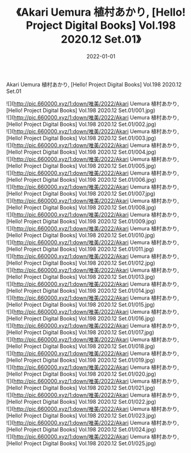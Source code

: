 ﻿---
layout: post
title:  《Akari Uemura 植村あかり, [Hello! Project Digital Books] Vol.198 2020.12 Set.01》
date:   2022-01-01
img: http://pic.660000.xyz/1:down/唯美/2022/Akari Uemura 植村あかり, [Hello! Project Digital Books] Vol.198 2020.12 Set.01/000.jpg
categories: [美女, 清纯, 唯美]
---

Akari Uemura 植村あかり, [Hello! Project Digital Books] Vol.198 2020.12 Set.01

  ![](http://pic.660000.xyz/1:down/唯美/2022/Akari Uemura 植村あかり, [Hello! Project Digital Books] Vol.198 2020.12 Set.01/001.jpg) <br> ![](http://pic.660000.xyz/1:down/唯美/2022/Akari Uemura 植村あかり, [Hello! Project Digital Books] Vol.198 2020.12 Set.01/002.jpg) <br> ![](http://pic.660000.xyz/1:down/唯美/2022/Akari Uemura 植村あかり, [Hello! Project Digital Books] Vol.198 2020.12 Set.01/003.jpg) <br> ![](http://pic.660000.xyz/1:down/唯美/2022/Akari Uemura 植村あかり, [Hello! Project Digital Books] Vol.198 2020.12 Set.01/004.jpg) <br> ![](http://pic.660000.xyz/1:down/唯美/2022/Akari Uemura 植村あかり, [Hello! Project Digital Books] Vol.198 2020.12 Set.01/005.jpg) <br> ![](http://pic.660000.xyz/1:down/唯美/2022/Akari Uemura 植村あかり, [Hello! Project Digital Books] Vol.198 2020.12 Set.01/006.jpg) <br> ![](http://pic.660000.xyz/1:down/唯美/2022/Akari Uemura 植村あかり, [Hello! Project Digital Books] Vol.198 2020.12 Set.01/007.jpg) <br> ![](http://pic.660000.xyz/1:down/唯美/2022/Akari Uemura 植村あかり, [Hello! Project Digital Books] Vol.198 2020.12 Set.01/008.jpg) <br> ![](http://pic.660000.xyz/1:down/唯美/2022/Akari Uemura 植村あかり, [Hello! Project Digital Books] Vol.198 2020.12 Set.01/009.jpg) <br> ![](http://pic.660000.xyz/1:down/唯美/2022/Akari Uemura 植村あかり, [Hello! Project Digital Books] Vol.198 2020.12 Set.01/010.jpg) <br> ![](http://pic.660000.xyz/1:down/唯美/2022/Akari Uemura 植村あかり, [Hello! Project Digital Books] Vol.198 2020.12 Set.01/011.jpg) <br> ![](http://pic.660000.xyz/1:down/唯美/2022/Akari Uemura 植村あかり, [Hello! Project Digital Books] Vol.198 2020.12 Set.01/012.jpg) <br> ![](http://pic.660000.xyz/1:down/唯美/2022/Akari Uemura 植村あかり, [Hello! Project Digital Books] Vol.198 2020.12 Set.01/013.jpg) <br> ![](http://pic.660000.xyz/1:down/唯美/2022/Akari Uemura 植村あかり, [Hello! Project Digital Books] Vol.198 2020.12 Set.01/014.jpg) <br> ![](http://pic.660000.xyz/1:down/唯美/2022/Akari Uemura 植村あかり, [Hello! Project Digital Books] Vol.198 2020.12 Set.01/015.jpg) <br> ![](http://pic.660000.xyz/1:down/唯美/2022/Akari Uemura 植村あかり, [Hello! Project Digital Books] Vol.198 2020.12 Set.01/016.jpg) <br> ![](http://pic.660000.xyz/1:down/唯美/2022/Akari Uemura 植村あかり, [Hello! Project Digital Books] Vol.198 2020.12 Set.01/017.jpg) <br> ![](http://pic.660000.xyz/1:down/唯美/2022/Akari Uemura 植村あかり, [Hello! Project Digital Books] Vol.198 2020.12 Set.01/018.jpg) <br> ![](http://pic.660000.xyz/1:down/唯美/2022/Akari Uemura 植村あかり, [Hello! Project Digital Books] Vol.198 2020.12 Set.01/019.jpg) <br> ![](http://pic.660000.xyz/1:down/唯美/2022/Akari Uemura 植村あかり, [Hello! Project Digital Books] Vol.198 2020.12 Set.01/020.jpg) <br> ![](http://pic.660000.xyz/1:down/唯美/2022/Akari Uemura 植村あかり, [Hello! Project Digital Books] Vol.198 2020.12 Set.01/021.jpg) <br> ![](http://pic.660000.xyz/1:down/唯美/2022/Akari Uemura 植村あかり, [Hello! Project Digital Books] Vol.198 2020.12 Set.01/022.jpg) <br> ![](http://pic.660000.xyz/1:down/唯美/2022/Akari Uemura 植村あかり, [Hello! Project Digital Books] Vol.198 2020.12 Set.01/023.jpg) <br> ![](http://pic.660000.xyz/1:down/唯美/2022/Akari Uemura 植村あかり, [Hello! Project Digital Books] Vol.198 2020.12 Set.01/024.jpg) <br> ![](http://pic.660000.xyz/1:down/唯美/2022/Akari Uemura 植村あかり, [Hello! Project Digital Books] Vol.198 2020.12 Set.01/025.jpg) <br>